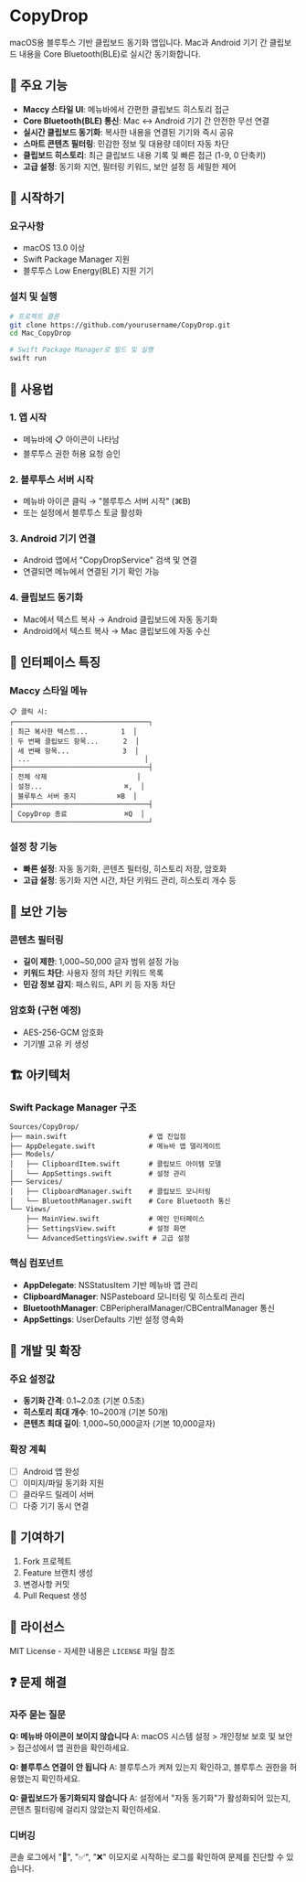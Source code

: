 # CopyDrop

macOS용 블루투스 기반 클립보드 동기화 앱입니다. Mac과 Android 기기 간 클립보드 내용을 Core Bluetooth(BLE)로 실시간 동기화합니다.

## 🌟 주요 기능

- **Maccy 스타일 UI**: 메뉴바에서 간편한 클립보드 히스토리 접근
- **Core Bluetooth(BLE) 통신**: Mac ↔ Android 기기 간 안전한 무선 연결
- **실시간 클립보드 동기화**: 복사한 내용을 연결된 기기와 즉시 공유
- **스마트 콘텐츠 필터링**: 민감한 정보 및 대용량 데이터 자동 차단
- **클립보드 히스토리**: 최근 클립보드 내용 기록 및 빠른 접근 (1-9, 0 단축키)
- **고급 설정**: 동기화 지연, 필터링 키워드, 보안 설정 등 세밀한 제어

## 🚀 시작하기

### 요구사항

- macOS 13.0 이상
- Swift Package Manager 지원
- 블루투스 Low Energy(BLE) 지원 기기

### 설치 및 실행

```bash
# 프로젝트 클론
git clone https://github.com/yourusername/CopyDrop.git
cd Mac_CopyDrop

# Swift Package Manager로 빌드 및 실행
swift run
```

## 📱 사용법

### 1. 앱 시작
- 메뉴바에 📋 아이콘이 나타남
- 블루투스 권한 허용 요청 승인

### 2. 블루투스 서버 시작
- 메뉴바 아이콘 클릭 → "블루투스 서버 시작" (⌘B)
- 또는 설정에서 블루투스 토글 활성화

### 3. Android 기기 연결
- Android 앱에서 "CopyDropService" 검색 및 연결
- 연결되면 메뉴에서 연결된 기기 확인 가능

### 4. 클립보드 동기화
- Mac에서 텍스트 복사 → Android 클립보드에 자동 동기화
- Android에서 텍스트 복사 → Mac 클립보드에 자동 수신

## 🎯 인터페이스 특징

### Maccy 스타일 메뉴
```
📋 클릭 시:
┌─────────────────────────────────┐
│ 최근 복사한 텍스트...        1  │
│ 두 번째 클립보드 항목...      2  │
│ 세 번째 항목...             3  │
│ ...                            │
├─────────────────────────────────┤
│ 전체 삭제                      │
│ 설정...                    ⌘,  │
│ 블루투스 서버 중지          ⌘B  │
├─────────────────────────────────┤
│ CopyDrop 종료              ⌘Q  │
└─────────────────────────────────┘
```

### 설정 창 기능
- **빠른 설정**: 자동 동기화, 콘텐츠 필터링, 히스토리 저장, 암호화
- **고급 설정**: 동기화 지연 시간, 차단 키워드 관리, 히스토리 개수 등

## 🔐 보안 기능

### 콘텐츠 필터링
- **길이 제한**: 1,000~50,000 글자 범위 설정 가능
- **키워드 차단**: 사용자 정의 차단 키워드 목록
- **민감 정보 감지**: 패스워드, API 키 등 자동 차단

### 암호화 (구현 예정)
- AES-256-GCM 암호화
- 기기별 고유 키 생성

## 🏗️ 아키텍처

### Swift Package Manager 구조
```
Sources/CopyDrop/
├── main.swift                    # 앱 진입점
├── AppDelegate.swift             # 메뉴바 앱 델리게이트
├── Models/
│   ├── ClipboardItem.swift       # 클립보드 아이템 모델
│   └── AppSettings.swift         # 설정 관리
├── Services/
│   ├── ClipboardManager.swift    # 클립보드 모니터링
│   └── BluetoothManager.swift    # Core Bluetooth 통신
└── Views/
    ├── MainView.swift            # 메인 인터페이스
    ├── SettingsView.swift        # 설정 화면
    └── AdvancedSettingsView.swift # 고급 설정
```

### 핵심 컴포넌트

- **AppDelegate**: NSStatusItem 기반 메뉴바 앱 관리
- **ClipboardManager**: NSPasteboard 모니터링 및 히스토리 관리
- **BluetoothManager**: CBPeripheralManager/CBCentralManager 통신
- **AppSettings**: UserDefaults 기반 설정 영속화

## 🔧 개발 및 확장

### 주요 설정값
- **동기화 간격**: 0.1~2.0초 (기본 0.5초)
- **히스토리 최대 개수**: 10~200개 (기본 50개)
- **콘텐츠 최대 길이**: 1,000~50,000글자 (기본 10,000글자)

### 확장 계획
- [ ] Android 앱 완성
- [ ] 이미지/파일 동기화 지원
- [ ] 클라우드 릴레이 서버
- [ ] 다중 기기 동시 연결

## 🤝 기여하기

1. Fork 프로젝트
2. Feature 브랜치 생성
3. 변경사항 커밋
4. Pull Request 생성

## 📄 라이선스

MIT License - 자세한 내용은 `LICENSE` 파일 참조

## ❓ 문제 해결

### 자주 묻는 질문

**Q: 메뉴바 아이콘이 보이지 않습니다**
A: macOS 시스템 설정 > 개인정보 보호 및 보안 > 접근성에서 앱 권한을 확인하세요.

**Q: 블루투스 연결이 안 됩니다**
A: 블루투스가 켜져 있는지 확인하고, 블루투스 권한을 허용했는지 확인하세요.

**Q: 클립보드가 동기화되지 않습니다**
A: 설정에서 "자동 동기화"가 활성화되어 있는지, 콘텐츠 필터링에 걸리지 않았는지 확인하세요.

### 디버깅

콘솔 로그에서 "🎯", "✅", "❌" 이모지로 시작하는 로그를 확인하여 문제를 진단할 수 있습니다.